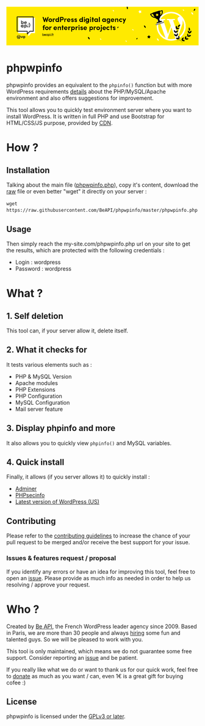 <a href="https://beapi.fr">![Be API Github Banner](.github/banner-github.png)</a>

# phpwpinfo

phpwpinfo provides an equivalent to the `phpinfo()` function but with more WordPress requirements [details](#what-) about the PHP/MySQL/Apache environment and also offers suggestions for improvement.
 
This tool allows you to quickly test environment server where you want to install WordPress.
It is written in full PHP and use Bootstrap for HTML/CSS/JS purpose, provided by [CDN](http://www.bootstrapcdn.com).

# How ?

## Installation

Talking about the main file ([phpwpinfo.php](https://github.com/BeAPI/phpwpinfo/blob/master/phpwpinfo.php)), copy it's content, download the [raw](https://raw.githubusercontent.com/BeAPI/phpwpinfo/master/phpwpinfo.php) file or even better "wget" it directly on your server :

```wget https://raw.githubusercontent.com/BeAPI/phpwpinfo/master/phpwpinfo.php```

## Usage

Then simply reach the my-site.com/phpwpinfo.php url on your site to get the results, which are protected with the following credentials :
* Login : wordpress
* Password : wordpress

# What ? 

## 1. Self deletion

This tool can, if your server allow it, delete itself.

## 2. What it checks for

It tests various elements such as :
* PHP & MySQL Version
* Apache modules
* PHP Extensions
* PHP Configuration
* MySQL Configuration
* Mail server feature

## 3. Display phpinfo and more

It also allows you to quickly view `phpinfo()` and MySQL variables.

## 4. Quick install

Finally, it allows (if you server allows it) to quickly install :
* [Adminer](http://www.adminer.org/en/)
* [PHPsecinfo](http://phpsec.org/projects/phpsecinfo/)
* [Latest version of WordPress (US)](http://wordpress.org/)

## Contributing

Please refer to the [contributing guidelines](.github/CONTRIBUTING.md) to increase the chance of your pull request to be merged and/or receive the best support for your issue.

### Issues & features request / proposal

If you identify any errors or have an idea for improving this tool, feel free to open an [issue](../../issues/new). Please provide as much info as needed in order to help us resolving / approve your request.

# Who ?

Created by [Be API](https://beapi.fr), the French WordPress leader agency since 2009. Based in Paris, we are more than 30 people and always [hiring](https://beapi.workable.com) some fun and talented guys. So we will be pleased to work with you.

This tool is only maintained, which means we do not guarantee some free support. Consider reporting an [issue](#issues--features-request--proposal) and be patient. 

If you really like what we do or want to thank us for our quick work, feel free to [donate](https://www.paypal.me/BeAPI) as much as you want / can, even 1€ is a great gift for buying cofee :)

## License

phpwpinfo is licensed under the [GPLv3 or later](LICENSE.md).